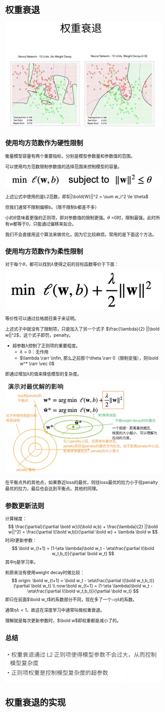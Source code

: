 # 权重衰退

![image-20231014162012756](img/image-20231014162012756.png)

## 使用均方范数作为硬性限制

衡量模型容量有两个重要指标，分别是模型参数量和参数值的范围。

可以使用均方范数限制参数值的选择范围来控制模型的容量。

![image-20231014162147490](img/image-20231014162147490.png)

上述公式中使用的是L2范数，即$||\bold{W}||^2 = \sum w_i^2 \le \theta$

但我们通常不限制偏移b。（限不限制b都差不多）

小的$\theta$意味着更强的正则项，即对参数值的限制更强。$\theta$ =0时，限制最强，此时所有w都等于0，只能通过偏移来拟合。

我们不会直接用这个算法来做优化。因为它比较麻烦。常用的是下面这个方法。

## 使用均方范数作为柔性限制

对于每个$\theta$，都可以找到$\lambda$使得之前的目标函数等价于下面：

![image-20231014162526901](img/image-20231014162526901.png)

等价性可以通过拉格朗日乘子来证明。

上述式子中就没有了限制项，只是加入了另一个式子 $\frac{\lambda}{2} ||\bold w||^2$，这个式子即罚，penalty。

* 超参数$\lambda$控制了正则项的重要程度。
  * $\lambda=0$：无作用
  * $\lambda \rarr \infin, 那么之前那个\theta \rarr 0（限制变强），则\bold w^* \rarr \vec 0$

即通过增加$\lambda$的值来降低模型的复杂度。

![image-20231014190440030](img/image-20231014190440030.png)

在平衡点外的其他点，如果靠近loss的最优，则往loss最优的拉力小于往penalty最优的拉力，最后也会达到平衡点。其他的同理。

## 参数更新法则

计算梯度：
$$
\frac{\partial}{\partial \bold w}(l(\bold w,b) + \frac{\lambda}{2} ||\bold w||^2) = \frac{\partial l(\bold w,b)}{\partial \bold w} + \lambda \bold w
$$
时间t更新参数：
$$
\bold w_{t+1} = (1-\eta \lambda)\bold w_t - \eta\frac{\partial l(\bold w_t,b_t)}{\partial \bold w_t}
$$
其中$\eta$是学习率。

和原来没有使用weight decay时做比较：
$$
origin: \bold w_{t+1} = \bold w_t - \eta\frac{\partial l(\bold w_t,b_t)}{\partial \bold w_t} \\
now:\bold w_{t+1} = (1-\eta \lambda)\bold w_t - \eta\frac{\partial l(\bold w_t,b_t)}{\partial \bold w_t}
$$
即只在前面$\bold w_t$的系数部分不同，现在多了一个$-\eta \lambda$的系数。

通常$\eta \lambda \lt 1$，故这在深度学习中通常叫做权重衰退。

理解就是每次更新参数时，$\bold w$即权重都是减小了的。

## 总结

![image-20231014191902558](img/image-20231014191902558.png)

# 权重衰退的实现

